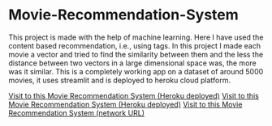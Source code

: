 # Movie-Recommendation-System
This project is made with the help of machine learning. Here I have used the content based recommendation, i.e., using tags.
In this project I made each movie a vector and tried to find the similarity between them and the less the distance between two vectors in a large dimensional space was, the more was it similar.
This is a completely working app on a dataset of around 5000 movies, it uses streamlit and is deployed to heroku cloud platform.


<a href="https://movie-recommending-by-anushka.herokuapp.com/">Visit to this Movie Recommendation System (Heroku deployed)</a>
  <a href="https://movie-recommender-by-anushka.herokuapp.com/">Visit to this Movie Recommendation System (Heroku deployed)</a>
  <a href="http://192.168.29.150:8501">Visit to this Movie Recommendation System (network URL)</a>

